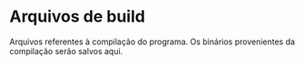 # Arquivos de build
Arquivos referentes à compilação do programa. Os binários provenientes da compilação serão salvos aqui.